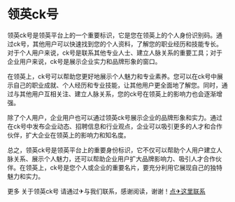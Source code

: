 # 领英ck号

领英ck号是领英平台上的一个重要标识，它是您在领英上的个人身份识别码。通过ck号，其他用户可以快速找到您的个人资料，了解您的职业经历和技能专长。对于个人用户来说，ck号是联系其他专业人士、建立人脉关系的重要工具；对于企业用户来说，ck号是展示企业实力和品牌形象的窗口。

在领英上，ck号可以帮助您更好地展示个人魅力和专业素养。您可以在ck号中展示自己的职业成就、个人经历和专业技能，让其他用户更全面地了解您。同时，通过与其他用户互相关注、建立人脉关系，您的ck号在领英上的影响力也会逐渐增强。

除了个人用户，企业用户也可以通过领英ck号展示企业的品牌形象和实力。通过在ck号中发布企业动态、招聘信息和行业观点，企业可以吸引更多的人才和合作伙伴，扩大企业在领英上的影响力和知名度。

总之，领英ck号是领英平台上的重要身份标识，它不仅可以帮助个人用户建立人脉关系、展示个人魅力，还可以帮助企业用户扩大品牌影响力、吸引人才合作伙伴。在领英上，ck号是您个人或企业的重要名片，要充分利用它展现自己的独特魅力和实力。

更多 关于领英ck号 请通过✈与我们联系，感谢阅读，谢谢！[点✈这里联系](https://w.k02.cc)